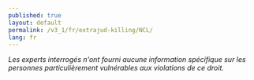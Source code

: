 ```yaml
---
published: true
layout: default
permalink: /v3_1/fr/extrajud-killing/NCL/
lang: fr
---
```

_Les experts interrogés n'ont fourni aucune information spécifique sur les personnes particulièrement vulnérables aux violations de ce droit._
